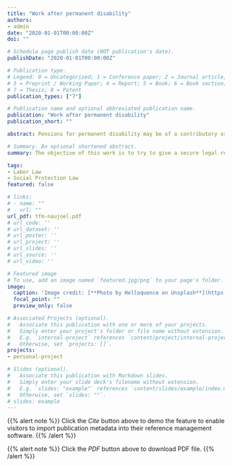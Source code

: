 ```yaml
---
title: "Work after permanent disability"
authors:
- admin
date: "2020-01-01T00:00:00Z"
doi: ""

# Schedule page publish date (NOT publication's date).
publishDate: "2020-01-01T00:00:00Z"

# Publication type.
# Legend: 0 = Uncategorized; 1 = Conference paper; 2 = Journal article;
# 3 = Preprint / Working Paper; 4 = Report; 5 = Book; 6 = Book section;
# 7 = Thesis; 8 = Patent
publication_types: ["7"]

# Publication name and optional abbreviated publication name.
publication: "Work after permanent disability"
publication_short: ""

abstract: Pensions for permanent disability may be of a contributory or non-contributory nature, depending on whether the invalid would have contributed to Social Security for the period provided or not. The role of these benefits also varies in each case. While the contributory arm of the Social Security System is characterized by a marked professionalism note, which determines the purpose of the benefit, the non-contributory or universal arm guarantees a minimum of income to those who are in a situation of real need for absence income. Hence, the amount of the benefit depends on the type of benefit, the years quoted and the degree of disability recognized.

# Summary. An optional shortened abstract.
summary: The objective of this work is to try to give a secure legal response to the beneficiary of an IP benefit that is willing to work.

tags:
- Labor Law
- Social Protection Law
featured: false

# links:
# - name: ""
#   url: ""
url_pdf: tfm-naujoel.pdf
# url_code: ''
# url_dataset: ''
# url_poster: ''
# url_project: ''
# url_slides: ''
# url_source: ''
# url_video: ''

# Featured image
# To use, add an image named `featured.jpg/png` to your page's folder.
image:
  caption: 'Image credit: [**Photo by Helloquence on Unsplash**](https://unsplash.com/photos/5fNmWej4tAA)'
  focal_point: ""
  preview_only: false

# Associated Projects (optional).
#   Associate this publication with one or more of your projects.
#   Simply enter your project's folder or file name without extension.
#   E.g. `internal-project` references `content/project/internal-project/index.md`.
#   Otherwise, set `projects: []`.
projects:
- personal-project

# Slides (optional).
#   Associate this publication with Markdown slides.
#   Simply enter your slide deck's filename without extension.
#   E.g. `slides: "example"` references `content/slides/example/index.md`.
#   Otherwise, set `slides: ""`.
# slides: example
---
```


{{% alert note %}}
Click the *Cite* button above to demo the feature to enable visitors to import publication metadata into their reference management software.
{{% /alert %}}

{{% alert note %}}
Click the *PDF* button above to download PDF file.
{{% /alert %}}
